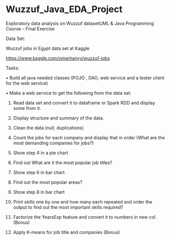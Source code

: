 # Wuzzuf_Java_EDA_Project
Exploratory data analysis on Wuzzuf datasetUML & Java Programming Course – Final Exercise

Data Set:

Wuzzuf jobs in Egypt data set at Kaggle

https://www.kaggle.com/omarhanyy/wuzzuf-jobs

Tasks:

•	Build all java needed classes (POJO , DAO, web service and a tester client for the web service)

•	Make a web service to get the following from the data set:

1.	Read data set and convert it to dataframe or Spark RDD and display some from it.
2.	Display structure and summary of the data.
3.	Clean the data (null, duplications)

4.	Count the jobs for each company and display that in order (What are the most demanding companies for jobs?)
5.	Show step 4 in a pie chart 

6.	Find out What are it the most popular job titles? 
7.	Show step 6 in bar chart 

8.	Find out the most popular areas?
9.	Show step 8 in bar chart 

10.	Print skills one by one and how many each repeated and order the output to find out the most important skills required?

11.	Factorize the YearsExp feature and convert it to numbers in new col. (Bonus)
12.	Apply K-means for job title and companies (Bonus)
